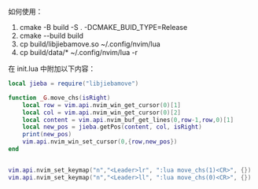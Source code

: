 如何使用：

1. cmake -B build -S . -DCMAKE_BUID_TYPE=Release
2. cmake --build build
3. cp build/libjiebamove.so ~/.config/nvim/lua
4. cp build/data/* ~/.config/nvim/lua -r

在 init.lua 中附加以下内容：

```lua
local jieba = require("libjiebamove")

function _G.move_chs(isRight)
    local row = vim.api.nvim_win_get_cursor(0)[1]
    local col = vim.api.nvim_win_get_cursor(0)[2]
    local content = vim.api.nvim_buf_get_lines(0,row-1,row,0)[1]
    local new_pos = jieba.getPos(content, col, isRight)
    print(new_pos)
    vim.api.nvim_win_set_cursor(0,{row,new_pos})
end


vim.api.nvim_set_keymap("n","<Leader>lr", ":lua move_chs(1)<CR>", {})
vim.api.nvim_set_keymap("n","<Leader>ll", ":lua move_chs(0)<CR>", {})
```
